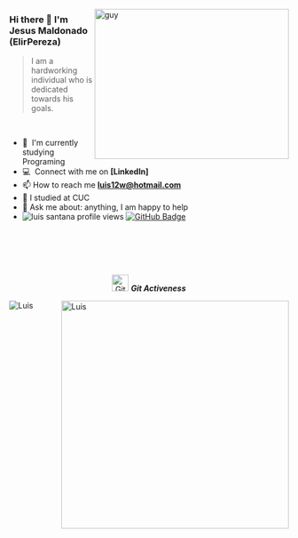 
 <img align="right" height="270px" alt="guy" width="350" src="https://i.pinimg.com/originals/e4/26/70/e426702edf874b181aced1e2fa5c6cde.gif" /> </a>
 
### Hi there 👋 I'm Jesus Maldonado (ElirPereza)

> I am a hardworking individual who is dedicated towards his goals.
<br />

- 🌱 &nbsp;I'm currently studying Programing
- :computer: &nbsp;Connect with me on **[LinkedIn]**
- 📫 How to reach me **luis12w@hotmail.com**
- 📝 I studied at CUC
- 💬 Ask me about: anything, I am happy to help
- 	<img src="https://komarev.com/ghpvc/?username=luiskd1&label=Profile%20views&color=brightgreen&style=plastic" alt="luis santana profile views" /> 
	<a href="https://github.com/luiskd1?tab=followers"><img src="https://img.shields.io/github/followers/luiskd1?label=Followers&style=social" alt="GitHub Badge"></a>
<br><br><br><br>

<p align="center">
 <img src="https://media.giphy.com/media/W5eoZHPpUx9sapR0eu/giphy.gif" width="30" alt="Git"/>&nbsp;<i><b>Git Activeness</b></i>
</p>
 
<p>
 <img align="left" src="https://github-readme-stats.vercel.app/api/top-langs?username=luiskd1&langs_count=10&show_icons=true&locale=en&layout=compact&theme=chartreuse-dark" alt="Luis" />
</p>
<p>&nbsp;<img align="right" src="https://github-readme-stats.vercel.app/api?username=luiskd1&show_icons=true&locale=en&theme=chartreuse-dark" alt="Luis" width="410"/>
</p>

<br><br><br><br><br><br><br><br>
